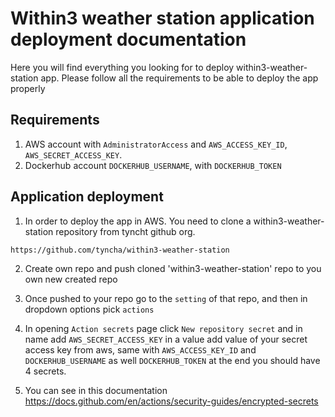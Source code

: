 # Within3 weather station application deployment documentation #

Here you will find everything you looking for to deploy within3-weather-station app. Please follow all the requirements to be able to deploy the app properly

## Requirements ##

1. AWS account with `AdministratorAccess` and `AWS_ACCESS_KEY_ID`, `AWS_SECRET_ACCESS_KEY`.
2. Dockerhub account `DOCKERHUB_USERNAME`, with `DOCKERHUB_TOKEN`


## Application deployment ##
1. In order to deploy the app in AWS. You need to clone a within3-weather-station repository from tyncht github org.
```
https://github.com/tyncha/within3-weather-station
```
2. Create own repo and push cloned 'within3-weather-station' repo to you own new created repo
3. Once pushed to your repo go to the `setting` of that repo, and then in dropdown options pick `actions`
4. In opening `Action secrets`  page click  `New repository secret` and in name add `AWS_SECRET_ACCESS_KEY` in a value add value of your secret access key from aws, same with `AWS_ACCESS_KEY_ID` and `DOCKERHUB_USERNAME` as well `DOCKERHUB_TOKEN` at the end you should have 4 secrets.

5. You can see in this documentation  https://docs.github.com/en/actions/security-guides/encrypted-secrets 

